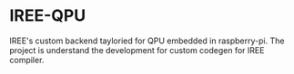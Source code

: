 # IREE-QPU
IREE's custom backend tayloried for QPU embedded in raspberry-pi. The project is understand the development for custom codegen for IREE compiler. 